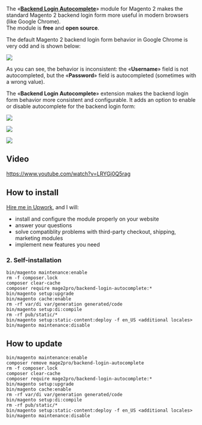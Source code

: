 The «[**Backend Login Autocomplete**](https://mage2.pro/t/124)» module for Magento 2 makes the standard Magento 2 backend login form more useful in modern browsers (like Google Chrome).  
The module is **free** and **open source**.

The default Magento 2 backend login form behavior in Google Chrome is very odd and is shown below:

![](https://mage2.pro/uploads/default/original/1X/e88546cad209a8f0d0074aa9ed2da0de96ab1de1.png)

As you can see, the behavior is inconsistent: the «**Username**» field is not autocompleted, but the «**Password**» field is autocompleted (sometimes with a wrong value).

The «**Backend Login Autocomplete**» extension makes the backend login form behavior more consistent and configurable.
It adds an option to enable or disable autocomplete for the backend login form:

![](https://mage2.pro/uploads/default/original/1X/525b2a36af6b0cbfaee4a6f6f3c6b2a346574538.png)

![](https://mage2.pro/uploads/default/original/1X/9bb527ababb6b6d86ed5bee2381269b2f9a88ba1.png)

![](https://mage2.pro/uploads/default/original/1X/821d029ce8276012d9ef38b17070e33815135cbc.png)

## Video
https://www.youtube.com/watch?v=LRYGj0Q5rag

## How to install
[Hire me in Upwork](https://www.upwork.com/fl/mage2pro), and I will: 
- install and configure the module properly on your website
- answer your questions
- solve compatiblity problems with third-party checkout, shipping, marketing modules
- implement new features you need 

### 2. Self-installation
```
bin/magento maintenance:enable
rm -f composer.lock
composer clear-cache
composer require mage2pro/backend-login-autocomplete:*
bin/magento setup:upgrade
bin/magento cache:enable
rm -rf var/di var/generation generated/code
bin/magento setup:di:compile
rm -rf pub/static/*
bin/magento setup:static-content:deploy -f en_US <additional locales>
bin/magento maintenance:disable
```

## How to update
```
bin/magento maintenance:enable
composer remove mage2pro/backend-login-autocomplete
rm -f composer.lock
composer clear-cache
composer require mage2pro/backend-login-autocomplete:*
bin/magento setup:upgrade
bin/magento cache:enable
rm -rf var/di var/generation generated/code
bin/magento setup:di:compile
rm -rf pub/static/*
bin/magento setup:static-content:deploy -f en_US <additional locales>
bin/magento maintenance:disable
```
